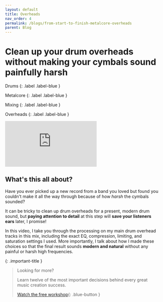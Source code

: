 ```yaml
---
layout: default
title: Overheads
nav_order: 4
permalink: /blogs/from-start-to-finish-metalcore-overheads
parent: Blog
---
```


# Clean up your drum overheads without making your cymbals sound painfully harsh

Drums
{: .label .label-blue }

Metalcore
{: .label .label-blue }

Mixing
{: .label .label-blue }

Overheads
{: .label .label-blue }

<div class="video-container">
  <iframe src="https://www.youtube-nocookie.com/embed/Go_-2mZCEXA?rel=0" title="YouTube video player" frameborder="0" allow="accelerometer; autoplay; clipboard-write; encrypted-media; gyroscope; picture-in-picture" allowfullscreen></iframe>
</div>

## What's this all about?

Have you ever picked up a new record from a band you loved but found you couldn't make it all the way through because of how _harsh_ the cymbals sounded?

It can be tricky to clean up drum overheads for a present, modern drum sound, but **paying attention to detail** at this step will **save your listeners ears** later, I promise!

In this video, I take you through the processing on my main drum overhead tracks in this mix, including the exact EQ, compression, limiting, and saturation settings I used. More importantly, I talk about how I made these choices so that the final result sounds **modern and natural** without any painful or harsh high frequencies.

{: .important-title }
> Looking for more?
>
> Learn twelve of the most important decisions behind every great music creation success.
>
> [Watch the free workshop](/workshop){: .blue-button }
